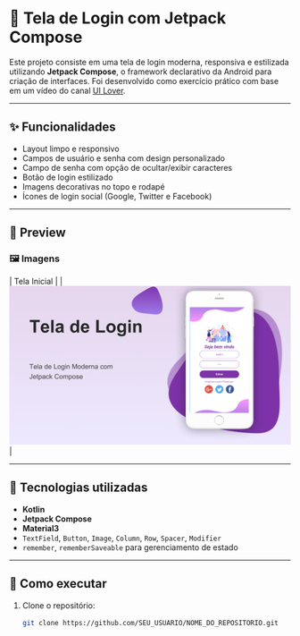 # 📲 Tela de Login com Jetpack Compose

Este projeto consiste em uma tela de login moderna, responsiva e estilizada utilizando **Jetpack Compose**, o framework declarativo da Android para criação de interfaces. Foi desenvolvido como exercício prático com base em um vídeo do canal [UI Lover](https://www.youtube.com/@UILover).

---

## ✨ Funcionalidades

- Layout limpo e responsivo
- Campos de usuário e senha com design personalizado
- Campo de senha com opção de ocultar/exibir caracteres
- Botão de login estilizado
- Imagens decorativas no topo e rodapé
- Ícones de login social (Google, Twitter e Facebook)

---

## 🎨 Preview

### 🖼️ Imagens
| Tela Inicial |
| ![tela1](images/tela_de_login_banner.png) |

---

## 🧰 Tecnologias utilizadas

- **Kotlin**
- **Jetpack Compose**
- **Material3**
- `TextField`, `Button`, `Image`, `Column`, `Row`, `Spacer`, `Modifier`
- `remember`, `rememberSaveable` para gerenciamento de estado

---

## 🚀 Como executar

1. Clone o repositório:
   ```bash
   git clone https://github.com/SEU_USUARIO/NOME_DO_REPOSITORIO.git
